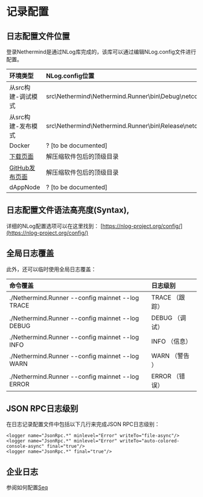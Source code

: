 # 记录配置

## 日志配置文件位置

登录Nethermind是通过NLog库完成的，该库可以通过编辑NLog.config文件进行配置。

| 环境类型 | NLog.config位置 |
| :--- | :--- |
| 从src构建-调试模式 | src\Nethermind\Nethermind.Runner\bin\Debug\netcoreapp3.1\NLog.config |
| 从src构建-发布模式 | src\Nethermind\Nethermind.Runner\bin\Release\netcoreapp3.1\NLog.config |
| Docker | ? \[to be documented\] |
| [下载页面](https://downloads.nethermind.io) | 解压缩软件包后的顶级目录 |
| [GitHub发布页面](https://github.com/NethermindEth/nethermind/releases) | 解压缩软件包后的顶级目录 |
| dAppNode | ? \[to be documented\] |

## 日志配置文件语法高亮度(Syntax),

详细的NLog配置选项可以在这里找到： [https://nlog-project.org/config/](https://nlog-project.org/config/)

## 全局日志覆盖

此外，还可以临时使用全局日志覆盖：

| 命令覆盖 | 日志级别 |
| :--- | :--- |
| ./Nethermind.Runner --config mainnet --log TRACE | TRACE （跟踪） |
| ./Nethermind.Runner --config mainnet --log DEBUG | DEBUG （调试） |
| ./Nethermind.Runner --config mainnet --log INFO | INFO （信息） |
| ./Nethermind.Runner --config mainnet --log WARN | WARN （警告 ） |
| ./Nethermind.Runner --config mainnet --log ERROR | ERROR （错误） |

## JSON RPC日志级别

在日志记录配置文件中包括以下几行来完成JSON RPC日志级别：

```text
<logger name="JsonRpc.*" minlevel="Error" writeTo="file-async"/>
<logger name="JsonRpc.*" minlevel="Error" writeTo="auto-colored-console-async" final="true"/>
<logger name="JsonRpc.*" final="true"/>
```

## 企业日志

参阅如何配置[Seq](https://docs.nethermind.io/nethermind/enterprise/seq)

